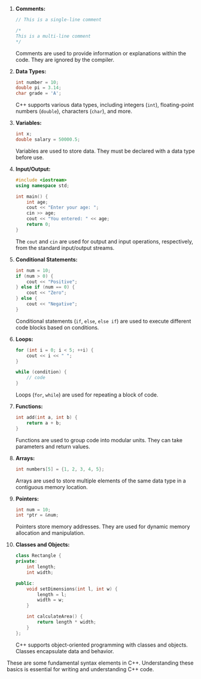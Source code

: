 1. **Comments:**
   ```cpp
   // This is a single-line comment

   /*
   This is a multi-line comment
   */
   ```
   Comments are used to provide information or explanations within the code. They are ignored by the compiler.

2. **Data Types:**
   ```cpp
   int number = 10;
   double pi = 3.14;
   char grade = 'A';
   ```
   C++ supports various data types, including integers (`int`), floating-point numbers (`double`), characters (`char`), and more.

3. **Variables:**
   ```cpp
   int x;
   double salary = 50000.5;
   ```
   Variables are used to store data. They must be declared with a data type before use.

4. **Input/Output:**
   ```cpp
   #include <iostream>
   using namespace std;

   int main() {
       int age;
       cout << "Enter your age: ";
       cin >> age;
       cout << "You entered: " << age;
       return 0;
   }
   ```
   The `cout` and `cin` are used for output and input operations, respectively, from the standard input/output streams.

5. **Conditional Statements:**
   ```cpp
   int num = 10;
   if (num > 0) {
       cout << "Positive";
   } else if (num == 0) {
       cout << "Zero";
   } else {
       cout << "Negative";
   }
   ```
   Conditional statements (`if`, `else`, `else if`) are used to execute different code blocks based on conditions.

6. **Loops:**
   ```cpp
   for (int i = 0; i < 5; ++i) {
       cout << i << " ";
   }

   while (condition) {
       // code
   }
   ```
   Loops (`for`, `while`) are used for repeating a block of code.

7. **Functions:**
   ```cpp
   int add(int a, int b) {
       return a + b;
   }
   ```
   Functions are used to group code into modular units. They can take parameters and return values.

8. **Arrays:**
   ```cpp
   int numbers[5] = {1, 2, 3, 4, 5};
   ```
   Arrays are used to store multiple elements of the same data type in a contiguous memory location.

9. **Pointers:**
   ```cpp
   int num = 10;
   int *ptr = &num;
   ```
   Pointers store memory addresses. They are used for dynamic memory allocation and manipulation.

10. **Classes and Objects:**
    ```cpp
    class Rectangle {
    private:
        int length;
        int width;

    public:
        void setDimensions(int l, int w) {
            length = l;
            width = w;
        }

        int calculateArea() {
            return length * width;
        }
    };
    ```
    C++ supports object-oriented programming with classes and objects. Classes encapsulate data and behavior.

These are some fundamental syntax elements in C++. Understanding these basics is essential for writing and understanding C++ code.
